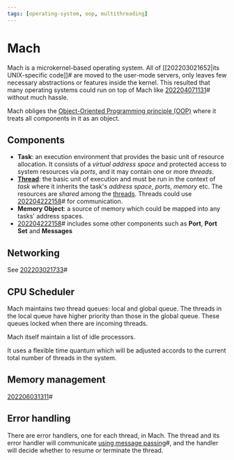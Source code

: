 ```yaml
---
tags: [operating-system, oop, multithreading]
---
```


# Mach

Mach is a microkernel-based operating system. All of [[202203021652|its
UNIX-specific code]]# are moved to the user-mode servers, only leaves few
necessary abstractions or features inside the kernel. This resulted that many
operating systems could run on top of Mach like [202204071131](202204071131.md)# without much
hassle.

Mach obliges the [Object-Oriented Programming principle (OOP)](202202041514.md)
where it treats all components in it as an object.

## Components

- **Task**: an execution environment that provides the basic unit of resource
  allocation. It consists of a *virtual address space* and protected access to
  system resources via *ports*, and it may contain one or more *threads*.
- **[Thread](202112061056.md)**: the basic unit of execution and must be run in
  the context of *task* where it inherits the task's *address space*, *ports*,
  *memory* etc. The resources are *shared* among the [threads](202112061109.md).
  Threads could use [202204222158](202204222158.md)# for communication.
- **Memory Object**: a source of memory which could be mapped into any tasks'
  address spaces.
- [202204222158](202204222158.md)# includes some other components such as **Port**, **Port
  Set** and **Messages**

## Networking

See [202203021733](202203021733.md)#

## CPU Scheduler

Mach maintains two thread queues: local and global queue. The threads in the
local queue have higher priority than those in the global queue. These queues
locked when there are incoming threads.

Mach itself maintain a list of idle processors.

It uses a flexible time quantum which will be adjusted accords to the current
total number of threads in the system.

## Memory management

[202206031311](202206031311.md)#

## Error handling

There are error handlers, one for each thread, in Mach. The thread and its error
handler will communicate [using message passing](202203021733.md)#, and the
handler will decide whether to resume or terminate the thread.
